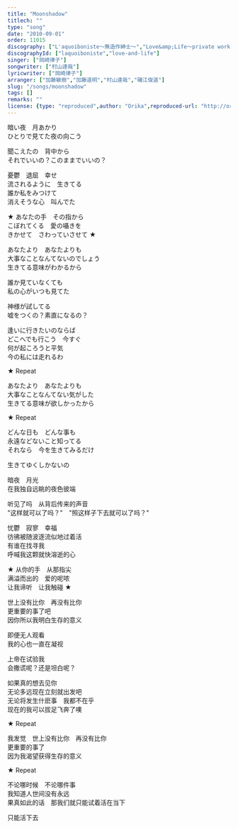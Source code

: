 ```yaml
---
title: "Moonshadow"
titlech: ""
type: "song"
date: "2010-09-01"
order: 11015
discography: ["L'aquoiboniste～無造作紳士〜","Love&amp;Life〜private works 1999-2001〜"]
discographyId: ["laquoiboniste","love-and-life"]
singer: ["岡崎律子"]
songwriter: ["村山達哉"]
lyricwriter: ["岡崎律子"]
arranger: ["加藤敏樹","加藤道明","村山達哉","磯江俊道"]
slug: "/songs/moonshadow"
tags: []
remarks: ""
license: {type: "reproduced",author: "Orika",reproduced-url: "http://orikamushi.myweb.hinet.net/",reproduced-website: "織歌蟲網站"}
---
```


暗い夜　月あかり   
ひとりで見てた夜の向こう   
  
聞こえたの　背中から   
それでいいの？このままでいいの？   
  
憂鬱　退屈　幸せ   
流されるように　生きてる   
誰か私をみつけて   
消えそうな心　叫んでた   
  
★ あなたの手　その指から   
こぼれてくる　愛の囁きを   
きかせて　さわっていさせて ★   
  
あなたより　あなたよりも   
大事なことなんてないのでしょう   
生きてる意味がわかるから   
  
誰か見ていなくても   
私の心がいつも見てた   
  
神様が試してる   
嘘をつくの？素直になるの？   
  
逢いに行きたいのならば   
どこへでも行こう　今すぐ   
何が起ころうと平気   
今の私には走れるわ   
  
★ Repeat   
  
あなたより　あなたよりも   
大事なことなんてない気がした   
生きてる意味が欲しかったから   
  
★ Repeat   
  
どんな日も　どんな事も   
永遠などないこと知ってる   
それなら　今を生きてみるだけ   
  
生きてゆくしかないの  

<!-- 翻译 -->

暗夜　月光   
在我独自远眺的夜色彼端   
  
听见了吗　从背后传来的声音   
"这样就可以了吗？"　"照这样子下去就可以了吗？"   
  
忧鬱　寂寥　幸福   
彷彿被随波逐流似地过着活   
有谁在找寻我   
呼喊我这颗就快溶逝的心   
  
★ 从你的手　从那指尖   
满溢而出的　爱的呢哝   
让我谛听　让我触碰 ★   
  
世上没有比你　再没有比你   
更重要的事了吧   
因你所以我明白生存的意义   
  
即便无人观看   
我的心也一直在凝视   
  
上帝在试验我   
会撒谎呢？还是坦白呢？   
  
如果真的想去见你   
无论多远现在立刻就出发吧   
无论将发生什麽事　我都不在乎   
现在的我可以拔足飞奔了噢   
  
★ Repeat   
  
我发觉　世上没有比你　再没有比你   
更重要的事了   
因为我渴望获得生存的意义   
  
★ Repeat   
  
不论哪时候　不论哪件事   
我知道人世间没有永远   
果真如此的话　那我们就只能试着活在当下   
  
只能活下去
